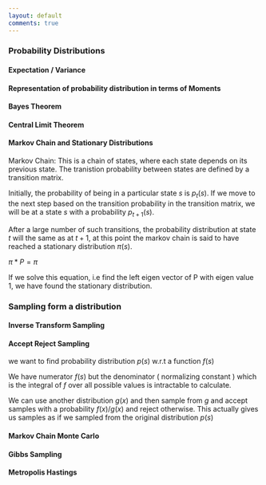```yaml
---
layout: default
comments: true
---
```



### Probability Distributions

#### Expectation / Variance

#### Representation of probability distribution in terms of Moments

#### Bayes Theorem

#### Central Limit Theorem

#### Markov Chain and Stationary Distributions

Markov Chain: This is a chain of states, where each state depends on its previous state. The tranistion probability between states are defined by a transition matrix.

Initially, the probability of being in a particular state $s$ is $p_t(s)$. If we move to the next step based on the transition probability in the transition matrix, we will be at a state $s$ with a probability $p_{t+1}(s)$.

After a large number of such transitions, the probability distribution at state $t$ will the same as at $t+1$, at this point the markov chain is said to have reached a stationary distribution $\pi(s)$.

$\pi * P = \pi$

If we solve this equation, i.e find the left eigen vector of P with eigen value 1, we have found the stationary distribution.


### Sampling form a distribution

#### Inverse Transform Sampling

#### Accept Reject Sampling

we want to find probability distribution $p(s)$ w.r.t a function $f(s)$

We have numerator $f(s)$ but the denominator ( normalizing constant ) which is the integral of $f$ over  all possible values is intractable to calculate.

We can use another distribution $g(x)$ and then sample from $g$ and accept samples with a probability $f(x) / g(x)$ and reject otherwise. This actually gives us samples as if we sampled from the original distribution $p(s$)

#### Markov Chain Monte Carlo



#### Gibbs Sampling

#### Metropolis Hastings